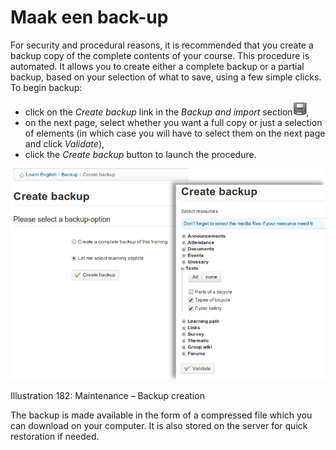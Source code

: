 # Maak een back-up

For security and procedural reasons, it is recommended that you create a backup copy of the complete contents of your course. This procedure is automated. It allows you to create either a complete backup or a partial backup, based on your selection of what to save, using a few simple clicks. To begin backup:

* click on the _Create backup_ link in the _Backup and import_ section![](../../.gitbook/assets/graphics330%20%283%29.gif),
* on the next page, select whether you want a full copy or just a selection of elements \(in which case you will have to select them on the next page and click _Validate_\),
* click the _Create backup_ button to launch the procedure.

![](../../.gitbook/assets/graphics333%20%283%29.png)

Illustration 182: Maintenance – Backup creation

The backup is made available in the form of a compressed file which you can download on your computer. It is also stored on the server for quick restoration if needed.

